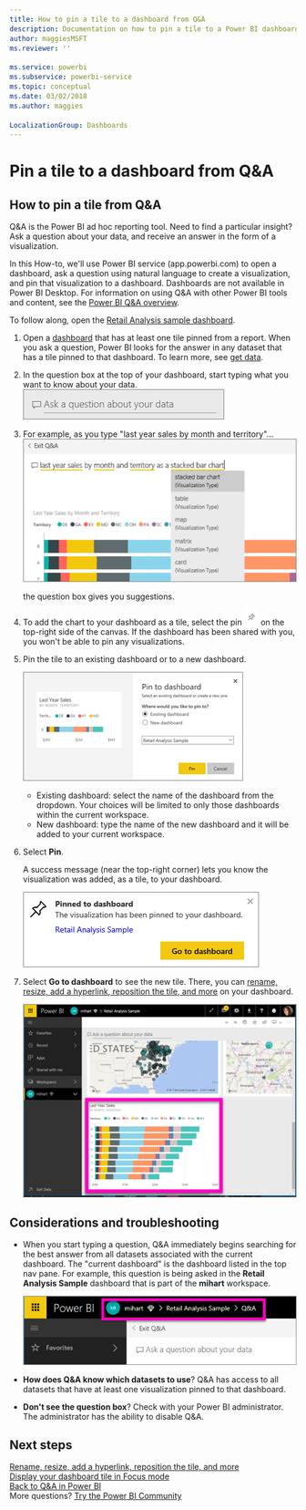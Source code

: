 ```yaml
---
title: How to pin a tile to a dashboard from Q&A
description: Documentation on how to pin a tile to a Power BI dashboard from the Q&A question box
author: maggiesMSFT
ms.reviewer: ''

ms.service: powerbi
ms.subservice: powerbi-service
ms.topic: conceptual
ms.date: 03/02/2018
ms.author: maggies

LocalizationGroup: Dashboards
---
```

# Pin a tile to a dashboard from Q&A
## How to pin a tile from Q&A
Q&A is the Power BI ad hoc reporting tool. Need to find a particular insight? Ask a question about your data, and receive an answer in the form of a visualization.

In this How-to, we'll use Power BI service (app.powerbi.com) to open a dashboard, ask a question using natural language to create a visualization, and pin that visualization to a dashboard. Dashboards are not available in Power BI Desktop. For information on using Q&A with other Power BI tools and content, see the [Power BI Q&A overview](../consumer/end-user-q-and-a.md). 

To follow along, open the [Retail Analysis sample dashboard](sample-retail-analysis.md).


1. Open a [dashboard](../consumer/end-user-dashboards.md) that has at least one tile pinned from a report. When you ask a question, Power BI looks for the answer in any dataset that has a tile pinned to that dashboard.  To learn more, see [get data](../connect-data/service-get-data.md).
2. In the question box at the top of your dashboard, start typing what you want to know about your data.  
   ![Q&A question box](media/service-dashboard-pin-tile-from-q-and-a/power-bi-question-box.png)
3. For example, as you type "last year sales by month and territory"...  
   ![type a question](media/service-dashboard-pin-tile-from-q-and-a/power-bi-type-q-and-a.png)

   the question box gives you suggestions.
4. To add the chart to your dashboard as a tile, select the pin ![](media/service-dashboard-pin-tile-from-q-and-a/pbi_pintile.png) on the top-right side of the canvas. If the dashboard has been shared with you, you won't be able to pin any visualizations.

5. Pin the tile to an existing dashboard or to a new dashboard.

   ![Pin to dashboard dialog](media/service-dashboard-pin-tile-from-q-and-a/power-bi-pin-to-dashboard.png)

   * Existing dashboard: select the name of the dashboard from the dropdown. Your choices will be limited to only those dashboards within the current workspace.
   * New dashboard: type the name of the new dashboard and it will be added to your current workspace.

6. Select **Pin**.

   A success message (near the top-right corner) lets you know the visualization was added, as a tile, to your dashboard.  

   ![Pinned to dashboard](media/service-dashboard-pin-tile-from-q-and-a/power-bi-pin.png)
7. Select **Go to dashboard** to see the new tile. There, you can [rename, resize, add a hyperlink, reposition the tile, and more](service-dashboard-edit-tile.md) on your dashboard.

   ![dashboard with tiles](media/service-dashboard-pin-tile-from-q-and-a/power-bi-pinned.png)

## Considerations and troubleshooting
* When you start typing a question, Q&A immediately begins searching for the best answer from all datasets associated with the current dashboard.  The "current dashboard" is the dashboard listed in the top nav pane. For example, this question is being asked in the **Retail Analysis Sample** dashboard that is part of the **mihart** workspace.

  ![breadcrumbs](media/service-dashboard-pin-tile-from-q-and-a/power-bi-navbar.png)
* **How does Q&A know which datasets to use**?  Q&A has access to all datasets that have at least one visualization pinned to that dashboard.

* **Don't see the question box**? Check with your Power BI administrator. The administrator has the ability to disable Q&A.


## Next steps
[Rename, resize, add a hyperlink, reposition the tile, and more](service-dashboard-edit-tile.md)    
[Display your dashboard tile in Focus mode](../consumer/end-user-focus.md)     
[Back to Q&A in Power BI](../consumer/end-user-q-and-a.md)  
More questions? [Try the Power BI Community](https://community.powerbi.com/)
